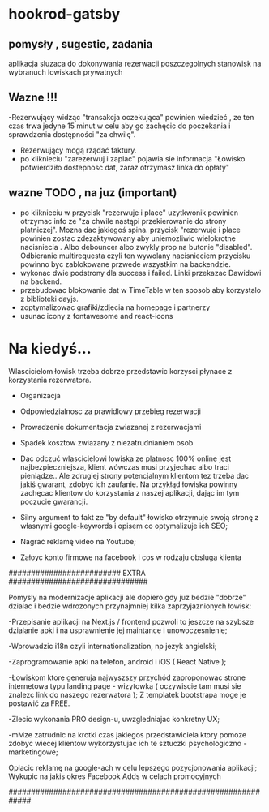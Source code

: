 # hookrod-gatsby
## pomysły , sugestie, zadania

aplikacja sluzaca do dokonywania rezerwacji poszczegolnych stanowisk na wybranuch lowiskach prywatnych

## Wazne !!!
-Rezerwujący widząc "transakcja oczekująca" powinien wiedzieć , ze ten czas trwa jedyne 15 minut w celu aby go zachęcic do poczekania i sprawdzenia dostępności "za chwilę". 
- Rezerwujący mogą rządać faktury.
- po kliknieciu "zarezerwuj i zaplac" pojawia sie informacja "Łowisko potwierdziło dostepnosc dat, zaraz otrzymasz linka do opłaty" 

## <strong>wazne</strong> TODO , na juz (important)
- po kliknieciu w przycisk "rezerwuje i place" uzytkwonik powinien otrzymac info
 ze "za chwile nastąpi przekierowanie do strony platniczej". Mozna dac jakiegoś spina.
 przycisk "rezerwuje i place powinien zostac zdezaktywowany aby uniemozliwic wielokrotne nacisniecia . Albo debouncer albo zwykly prop na butonie "disabled". Odbieranie multirequesta czyli ten wywolany nacisnieciem przycisku powinno byc zablokowane przwede wszystkim na backendzie.
-  wykonac dwie podstrony dla success i failed. Linki przekazac Dawidowi na backend.
- przebudowac blokowanie dat w TimeTable w ten sposob aby korzystalo z biblioteki dayjs.
- zoptymalizowac grafiki/zdjecia na homepage i partnerzy
- usunac icony z fontawesome and react-icons

# Na kiedyś... 
Wlascicielom łowisk trzeba dobrze przedstawic korzysci płynace z korzystania 
rezerwatora. 
- Organizacja 
- Odpowiedzialnosc za prawidlowy przebieg rezerwacji
- Prowadzenie dokumentacja zwiazanej z rezerwacjami
- Spadek kosztow zwiazany z niezatrudnianiem osob 


- Dac odczuć wlascicielowi łowiska ze platnosc 100% online  jest najbezpieczniejsza, klient wówczas musi przyjechac albo traci pieniądze..
 Ale zdrugiej strony potencjalnym klientom tez trzeba dac jakiś gwarant, zdobyć ich zaufanie. Na przykłąd łowiska powinny zachęcac klientow do korzystania z naszej aplikacji, dając im tym poczucie gwarancji. 
- Silny argument to fakt ze "by default" łowisko otrzymuje swoją stronę z własnymi google-keywords i opisem co optymalizuje ich SEO;
- Nagrać reklamę video na Youtube;
- Załoyc konto firmowe na facebook i cos w rodzaju obsluga klienta


######################### EXTRA ###############################

Pomysly na modernizacje aplikacji ale dopiero gdy juz bedzie "dobrze" dzialac i bedzie wdrozonych przynajmniej kilka zaprzyjaznionych łowisk:

-Przepisanie aplikacji  na Next.js / frontend
    pozwoli to jeszcze na szybsze dzialanie apki i na usprawnienie jej maintance i unowoczesnienie;

-Wprowadzic i18n czyli internationalization, np jezyk angielski;     

-Zaprogramowanie apki na telefon, android i iOS ( React Native );

-Łowiskom ktore generuja najwyszszy przychód zaproponowac strone internetowa typu landing page - wizytowka ( oczywiscie tam musi sie znalezc link do naszego rezerwatora ); Z templatek bootstrapa moge je postawić za FREE.

-Zlecic wykonania PRO design-u, uwzgledniajac konkretny UX;

-mMze zatrudnic na krotki czas jakiegos przedstawiciela
ktory pomoze zdobyc wiecej klientow wykorzystujac ich te sztuczki psychologiczno - marketingowe;

Oplacic reklamę na google-ach w celu lepszego pozycjonowania aplikacji; Wykupic na jakis okres Facebook Adds w celach promocyjnych

#############################################################

